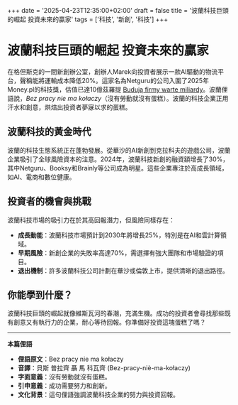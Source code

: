 
+++
date = '2025-04-23T12:35:00+02:00'
draft = false
title = '波蘭科技巨頭的崛起 投資未來的贏家'
tags = ['科技', '新創', '科技']
+++

# 波蘭科技巨頭的崛起 投資未來的贏家

在格但斯克的一間新創辦公室，創辦人Marek向投資者展示一款AI驅動的物流平台，聲稱能將運輸成本降低20%。這家名為Netguru的公司入圍了2025年Money.pl的科技獎，估值已達10億茲羅提 [Budują firmy warte miliardy](https://www.money.pl/gospodarka/buduja-firmy-warte-miliardy-i-tworza-technologie-przyszlosci-oto-nominowani-do-nagrody-money-pl-7145958995971008a.html)。波蘭俚語說，*Bez pracy nie ma kołaczy*（沒有勞動就沒有蛋糕）。波蘭的科技企業正用汗水和創意，烘焙出投資者夢寐以求的蛋糕。

## 波蘭科技的黃金時代

波蘭的科技生態系統正在蓬勃發展。從華沙的AI新創到克拉科夫的遊戲公司，波蘭企業吸引了全球風險資本的注意。2024年，波蘭科技新創的融資額增長了30%，其中Netguru、Booksy和Brainly等公司成為明星。這些企業專注於高成長領域，如AI、電商和數位健康。

## 投資者的機會與挑戰

波蘭科技市場的吸引力在於其高回報潛力，但風險同樣存在：

- **成長動能**：波蘭科技市場預計到2030年將增長25%，特別是在AI和雲計算領域。
- **早期風險**：新創企業的失敗率高達70%，需選擇有強大團隊和市場驗證的項目。
- **退出機制**：許多波蘭科技公司計劃在華沙或倫敦上市，提供清晰的退出路徑。

## 你能學到什麼？

波蘭科技巨頭的崛起就像維斯瓦河的春潮，充滿生機。成功的投資者會尋找那些既有創意又有執行力的企業，耐心等待回報。你準備好投資這塊蛋糕了嗎？

---

**本篇俚語**

- **俚語原文**：Bez pracy nie ma kołaczy
- **音譯**：貝斯 普拉齊 聶 馬 科瓦齊 (Bez-pracy-niè-ma-kołaczy)
- **字面意義**：沒有勞動就沒有蛋糕。
- **引申意義**：成功需要努力和創新。
- **文化背景**：這句俚語強調波蘭科技企業的努力與投資回報。